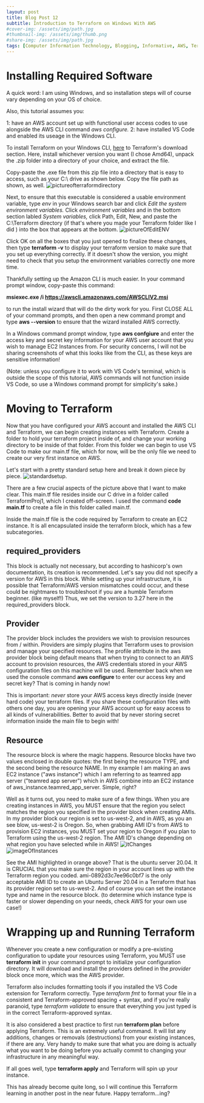 ```yaml
---
layout: post
title: Blog Post 12
subtitle: Introduction to Terraform on Windows With AWS
#cover-img: /assets/img/path.jpg
#thumbnail-img: /assets/img/thumb.png
#share-img: /assets/img/path.jpg
tags: [Computer Information Technology, Blogging, Informative, AWS, Terraform, Automation]
---
```


# Installing Required Software

A quick word: I am using Windows, and so installation steps will of course vary depending on your OS of choice.

Also, this tutorial assumes you: 

1: have an AWS account set up with functional user access codes to use alongside the AWS CLI command _aws configure._
2: have installed VS Code and enabled its useage in the Windows CLI. 

To install Terraform on your Windows CLI, [here](https://www.terraform.io/downloads) to Terraform's download section. Here, install whichever version you want (I chose Amd64), unpack the .zip folder into a directory of your choice, and extract the file. 

Copy-paste the .exe file from this zip file into a directory that is easy to access, such as your C:\ drive as shown below. Copy the file path as shown, as well. ![pictureofterraformdirectory](/assets/img/image(61).png)

Next, to ensure that this executable is considered a usable environment variable, type _env_ in your Windows search bar and click _Edit the system environment variables._ Click _environment variables_ and in the bottom section labled _System variables,_ click Path, Edit, New, and paste the C:\Terraform directory (if that's where you made your Terraform folder like I did ) into the box that appears at the bottom. ![pictureOfEditENV](/assets/img/image(57).png)

Click OK on all the boxes that you just opened to finalize these changes, then type **terraform -v** to display your terraform version to make sure that you set up everything correctly. If it doesn't show the version, you might need to check that you setup the environment variables correctly one more time.

Thankfully setting up the Amazon CLI is much easier. In your command prompt window, copy-paste this command: 

**msiexec.exe /i https://awscli.amazonaws.com/AWSCLIV2.msi**

to run the install wizard that will do the dirty work for you. First CLOSE ALL of your command prompts, and then open a new command prompt and type **aws --version** to ensure that the wizard installed AWS correctly. 

In a Windows command prompt window, type **aws confgiure** and enter the access key and secret key information for your AWS user account that you wish to manage EC2 Instances from. For security concerns, I will not be sharing screenshots of what this looks like from the CLI, as these keys are sensitive information!

(Note: unless you configure it to work with VS Code's terminal, which is outside the scope of this tutorial, AWS commands will not function inside VS Code, so use a Windows command prompt for simplicity's sake.)

# Moving to Terraform

Now that you have configured your AWS account and installed the AWS CLI and Terraform, we can begin creating instances with Terraform. Create a folder to hold your terraform project inside of, and change your working directory to be inside of that folder. From this folder we can begin to use VS Code to make our main.tf file, which for now, will be the only file we need to create our very first instance on AWS. 

Let's start with a pretty standard setup here and break it down piece by piece. ![standardsetup](/assets/img/image(58).png).

There are a few crucial aspects of the picture above that I want to make clear. This main.tf file resides inside our C drive in a folder called TerraformProj1, which I created off-screen. I used the command **code main.tf** to create a file in this folder called main.tf. 

Inside the main.tf file is the code required by Terraform to create an EC2 instance. It is all encapsulated inside the terraform block, which has a few subcategories. 

## required_providers

This block is actually not necessary, but according to hashicorp's own documentation, its creation is recommended. Let's say you did not specify a version for AWS in this block. While setting up your infrastructure, it is possible that Terraform/AWS version mismatches could occur, and these could be nightmares to troubleshoot if you are a humble Terraform beginner. (like myself!) Thus, we set the version to 3.27 here in the required_providers block.

## Provider

The provider block includes the providers we wish to provision resources from / within. Providers are simply plugins that Terraform uses to provision and manage your specified resources. The profile attribute in the aws provider block being default means that when trying to connect to an AWS account to provision resources, the  AWS credentials stored in your AWS configuration files on this machine will be used. Remember back when we used the console command **aws configure** to enter our access key and secret key? That is coming in handy now!

This is important: _never_ store your AWS access keys directly inside (never hard code) your terraform files. If you share these configuration files with others one day, you are opening your AWS account up for easy access to all kinds of vulnerabilities. Better to avoid that by never storing secret information inside the main file to begin with!

## Resource

The resource block is where the magic happens. Resource blocks have two values enclosed in double quotes: the first being the resource TYPE, and the second being the resource NAME. In my example I am making an aws EC2 instance ("aws instance") which I am referring to as teamred app server ("teamred app server") which in AWS combine into an  EC2 instance of aws_instance.teamred_app_server. Simple, right? 

Well as it turns out, you need to make sure of a few things. When you are creating instances in AWS, you MUST ensure that the region you select matches the region you specified in the provider block when creating AMIs. In my provider block our region is set to us-west-2, and in AWS, as you an see blow, us-west-2 is Oregon. So, when grabbing AMI ID's from AWS to provision EC2 instances, you MUST set your region to Oregon if you plan to Terraform using the us-west-2 region. The AMI ID's change depending on what region you have selected while in AWS! ![itChanges](/assets/img/image(59).png) ![imageOfInstances](/assets/img/image(60).png)

See the AMI highlighted in orange above? That is the ubuntu server 20.04. It is CRUCIAL that you make sure the region in your account lines up with the Terraform region you coded. ami-0892d3c7ee96c0bf7 is the only acceptable AMI ID to create an Ubuntu Server 20.04 in a Terraform that has its provider region set to us-west-2. And of course you can set the instance type and name in the resource block. (to determine which instance type is faster or slower depending on your needs, check AWS for your own use case!)

# Wrapping up and Running Terraform

Whenever you create a new configuration or modify a pre-existing configuration to update your resources using Terraform, you MUST use **terraform init** in your command prompt to initialize your configuration directory. It will download and install the providers defined in the _provider_ block once more, which was the AWS provider. 

Terraform also includes formatting tools if you installed the VS Code extension for Terraform correctly. Type _terraform fmt_ to format your file in a consistent and Terraform-approved spacing + syntax, and if you're really paranoid, type _terraform validate_ to ensure that everything you just typed is in the correct Terraform-approved syntax.

It is also considered a best practice to first run **terraform plan** before applying Terraform. This is an extremely useful command. It will list any additions, changes or removals (destructions) from your existing instances, if there are any. Very handy to make sure that what you are doing is actually what you want to be doing before you actually commit to changing your infrastructure in any meaningful way.

If all goes well, type **terraform apply** and Terraform will spin up your instance. 

This has already become quite long, so I will continue this Terraform learning in another post in the near future. Happy terraform...ing?



